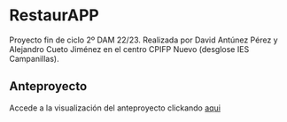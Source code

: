 # RestaurAPP
Proyecto fin de ciclo 2º DAM 22/23. Realizada por David Antúnez Pérez y Alejandro Cueto Jiménez en el centro CPIFP Nuevo (desglose IES Campanillas). 

## Anteproyecto
Accede a la visualización del anteproyecto clickando [aqui](https://www.figma.com/file/IIVMRnLciNdoQQMvuoZ7WZ/RESTAURAPP?node-id=0%3A1&t=nI2fP7qeKqmjAEt1-1)
